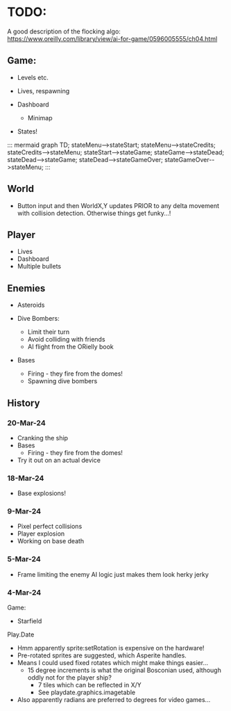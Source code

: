 # TODO:

A good description of the flocking algo: https://www.oreilly.com/library/view/ai-for-game/0596005555/ch04.html

## Game:
- Levels etc.
- Lives, respawning
- Dashboard
    - Minimap

- States!

::: mermaid
graph TD;
    stateMenu-->stateStart;
    stateMenu-->stateCredits;
    stateCredits-->stateMenu;
    stateStart-->stateGame;
    stateGame-->stateDead;
    stateDead-->stateGame;
    stateDead-->stateGameOver;
    stateGameOver-->stateMenu;
:::

## World
- Button input and then WorldX,Y updates PRIOR to any delta movement with collision detection. Otherwise things get funky...!

## Player
- Lives
- Dashboard
- Multiple bullets

## Enemies
- Asteroids
 
- Dive Bombers:
    - Limit their turn
    - Avoid colliding with friends
    - AI flight from the ORielly book

- Bases
    - Firing - they fire from the domes! 
    - Spawning dive bombers
    
## History

### 20-Mar-24

- Cranking the ship
- Bases
    - Firing - they fire from the domes! 
- Try it out on an actual device

### 18-Mar-24

- Base explosions!

### 9-Mar-24

- Pixel perfect collisions
- Player explosion
- Working on base death

### 5-Mar-24

- Frame limiting the enemy AI logic just makes them look herky jerky

### 4-Mar-24

Game:
- Starfield

Play.Date
- Hmm apparently sprite:setRotation is expensive on the hardware!
- Pre-rotated sprites are suggested, which Asperite handles.
- Means I could used fixed rotates which might make things easier...
    - 15 degree increments is what the original Bosconian used, although oddly not for the player ship?
        - 7 tiles which can be reflected in X/Y
        - See playdate.graphics.imagetable
- Also apparently radians are preferred to degrees for video games...
